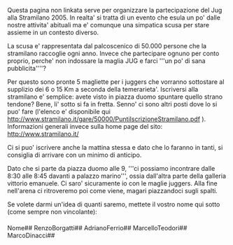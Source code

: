 Questa pagina non linkata serve per organizzare la partecipazione del Jug alla Stramilano 2005. In realta' si tratta di un evento che esula un po' dalle nostre attivita' abituali ma e' comunque una simpatica scusa per stare assieme in un contesto diverso.

La scusa e' rappresentata dal palcoscenico di 50.000 persone che la stramilano raccoglie ogni anno. Invece che partecipare ognuno per conto proprio, perche' non indossare la maglia JUG e farci '''un po' di sana pubblicita''''? 

Per questo sono pronte 5 magliette per i juggers che vorranno sottostare al supplizio dei 6 o 15 Km a seconda della temerarieta'. Iscriversi alla stramilano e' semplice: avete visto in piazza duomo spuntare quello strano tendone? Bene, li' sotto si fa in fretta. Senno' ci sono altri posti dove lo si puo' fare (l'elenco e' disponibile qui http://www.stramilano.it/gare/50000/PuntiIscrizioneStramilano.pdf ). Informazioni generali invece sulla home page del sito: http://www.stramilano.it/ 

Ci si puo' iscrivere anche la mattina stessa e dato che lo faranno in tanti, si consiglia di arrivare con un minimo di anticipo.

Dato che si parte da piazza duomo alle 9, '''ci possiamo incontrare dalle 8:30 alle 8:45 davanti a palazzo marino''', ossia dall'altra parte della galleria vittorio emanuele. Ci saro' sicuramente io con le maglie juggers. Alla fine nell'arena ci ritroveremo poi come viene, magari piazzandoci sugli spalti.

Se volete darmi un'idea di quanti saremo, mettete il vostro nome qui sotto (come sempre non vincolante):

####
Nome##
RenzoBorgatti##
AdrianoFerrio##
MarcelloTeodori##
MarcoDinacci##
####

